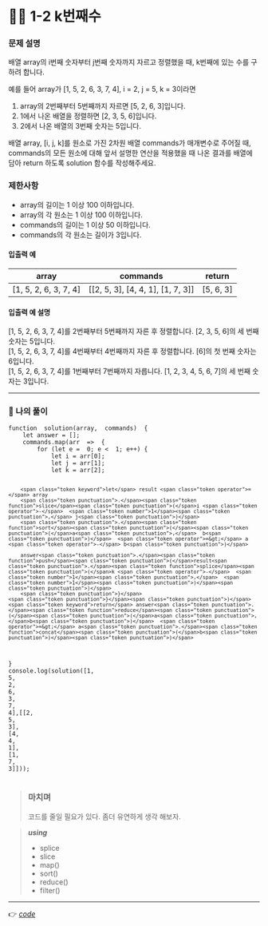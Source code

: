 <h1 id="👩‍💻-1-2-k번째수">👩‍💻 1-2 k번째수</h1>
<h3 id="문제-설명">문제 설명</h3>
<p>배열 array의 i번째 숫자부터 j번째 숫자까지 자르고 정렬했을 때, k번째에 있는 수를 구하려 합니다.</p>
<p>예를 들어 array가 [1, 5, 2, 6, 3, 7, 4], i = 2, j = 5, k = 3이라면</p>
<ol>
<li>array의 2번째부터 5번째까지 자르면 [5, 2, 6, 3]입니다.</li>
<li>1에서 나온 배열을 정렬하면 [2, 3, 5, 6]입니다.</li>
<li>2에서 나온 배열의 3번째 숫자는 5입니다.</li>
</ol>
<p>배열 array, [i, j, k]를 원소로 가진 2차원 배열 commands가 매개변수로 주어질 때, commands의 모든 원소에 대해 앞서 설명한 연산을 적용했을 때 나온 결과를 배열에 담아 return 하도록 solution 함수를 작성해주세요.</p>
<h3 id="제한사항">제한사항</h3>
<ul>
<li>array의 길이는 1 이상 100 이하입니다.</li>
<li>array의 각 원소는 1 이상 100 이하입니다.</li>
<li>commands의 길이는 1 이상 50 이하입니다.</li>
<li>commands의 각 원소는 길이가 3입니다.</li>
</ul>
<h4 id="입출력-예">입출력 예</h4>

<table>
<thead>
<tr>
<th>array</th>
<th>commands</th>
<th>return</th>
</tr>
</thead>
<tbody>
<tr>
<td>[1, 5, 2, 6, 3, 7, 4]</td>
<td>[[2, 5, 3], [4, 4, 1], [1, 7, 3]]</td>
<td>[5, 6, 3]</td>
</tr>
</tbody>
</table><h4 id="입출력-예-설명">입출력 예 설명</h4>
<p>[1, 5, 2, 6, 3, 7, 4]를 2번째부터 5번째까지 자른 후 정렬합니다. [2, 3, 5, 6]의 세 번째 숫자는 5입니다.<br>
[1, 5, 2, 6, 3, 7, 4]를 4번째부터 4번째까지 자른 후 정렬합니다. [6]의 첫 번째 숫자는 6입니다.<br>
[1, 5, 2, 6, 3, 7, 4]를 1번째부터 7번째까지 자릅니다. [1, 2, 3, 4, 5, 6, 7]의 세 번째 숫자는 3입니다.</p>
<hr>
<h3 id="👤-나의-풀이">👤 나의 풀이</h3>
<pre class=" language-javascript"><code class="prism  language-javascript"><span class="token keyword">function</span>  <span class="token function">solution</span><span class="token punctuation">(</span>array<span class="token punctuation">,</span>  commands<span class="token punctuation">)</span>  <span class="token punctuation">{</span>
	<span class="token keyword">let</span> answer <span class="token operator">=</span> <span class="token punctuation">[</span><span class="token punctuation">]</span><span class="token punctuation">;</span>
	commands<span class="token punctuation">.</span><span class="token function">map</span><span class="token punctuation">(</span>arr  <span class="token operator">=&gt;</span>  <span class="token punctuation">{</span>
		<span class="token keyword">for</span> <span class="token punctuation">(</span><span class="token keyword">let</span> e <span class="token operator">=</span>  <span class="token number">0</span><span class="token punctuation">;</span> e <span class="token operator">&lt;</span>  <span class="token number">1</span><span class="token punctuation">;</span> e<span class="token operator">++</span><span class="token punctuation">)</span> <span class="token punctuation">{</span>
			<span class="token keyword">let</span> i <span class="token operator">=</span> arr<span class="token punctuation">[</span><span class="token number">0</span><span class="token punctuation">]</span><span class="token punctuation">;</span>
			<span class="token keyword">let</span> j <span class="token operator">=</span> arr<span class="token punctuation">[</span><span class="token number">1</span><span class="token punctuation">]</span><span class="token punctuation">;</span>
			<span class="token keyword">let</span> k <span class="token operator">=</span> arr<span class="token punctuation">[</span><span class="token number">2</span><span class="token punctuation">]</span><span class="token punctuation">;</span>

		<span class="token keyword">let</span> result <span class="token operator">=</span> array
		<span class="token punctuation">.</span><span class="token function">slice</span><span class="token punctuation">(</span>i <span class="token operator">-</span>  <span class="token number">1</span><span class="token punctuation">,</span> j<span class="token punctuation">)</span>
		<span class="token punctuation">.</span><span class="token function">sort</span><span class="token punctuation">(</span><span class="token punctuation">(</span>a<span class="token punctuation">,</span>  b<span class="token punctuation">)</span>  <span class="token operator">=&gt;</span> a <span class="token operator">-</span> b<span class="token punctuation">)</span>
		
		answer<span class="token punctuation">.</span><span class="token function">push</span><span class="token punctuation">(</span>result<span class="token punctuation">.</span><span class="token function">splice</span><span class="token punctuation">(</span>k <span class="token operator">-</span>  <span class="token number">1</span><span class="token punctuation">,</span>  <span class="token number">1</span><span class="token punctuation">)</span><span class="token punctuation">)</span>
		<span class="token punctuation">}</span>
	<span class="token punctuation">}</span><span class="token punctuation">)</span>
	<span class="token keyword">return</span> answer<span class="token punctuation">.</span><span class="token function">reduce</span><span class="token punctuation">(</span><span class="token punctuation">(</span>a<span class="token punctuation">,</span>b<span class="token punctuation">)</span>  <span class="token operator">=&gt;</span> a<span class="token punctuation">.</span><span class="token function">concat</span><span class="token punctuation">(</span>b<span class="token punctuation">)</span><span class="token punctuation">)</span>
<span class="token punctuation">}</span>
console<span class="token punctuation">.</span><span class="token function">log</span><span class="token punctuation">(</span><span class="token function">solution</span><span class="token punctuation">(</span><span class="token punctuation">[</span><span class="token number">1</span><span class="token punctuation">,</span>  <span class="token number">5</span><span class="token punctuation">,</span>  <span class="token number">2</span><span class="token punctuation">,</span>  <span class="token number">6</span><span class="token punctuation">,</span>  <span class="token number">3</span><span class="token punctuation">,</span>  <span class="token number">7</span><span class="token punctuation">,</span>  <span class="token number">4</span><span class="token punctuation">]</span><span class="token punctuation">,</span><span class="token punctuation">[</span><span class="token punctuation">[</span><span class="token number">2</span><span class="token punctuation">,</span>  <span class="token number">5</span><span class="token punctuation">,</span>  <span class="token number">3</span><span class="token punctuation">]</span><span class="token punctuation">,</span> <span class="token punctuation">[</span><span class="token number">4</span><span class="token punctuation">,</span>  <span class="token number">4</span><span class="token punctuation">,</span>  <span class="token number">1</span><span class="token punctuation">]</span><span class="token punctuation">,</span> <span class="token punctuation">[</span><span class="token number">1</span><span class="token punctuation">,</span>  <span class="token number">7</span><span class="token punctuation">,</span>  <span class="token number">3</span><span class="token punctuation">]</span><span class="token punctuation">]</span><span class="token punctuation">)</span><span class="token punctuation">)</span><span class="token punctuation">;</span>
</code></pre>
<blockquote>
<h3 id="마치며">마치며</h3>
<p>코드를 줄일 필요가 있다.  좀더 유연하게 생각 해보자.</p>
</blockquote>
<blockquote>
<p><em><strong>using</strong></em></p>
<ul>
<li>splice</li>
<li>slice</li>
<li>map()</li>
<li>sort()</li>
<li>reduce()</li>
<li>filter()</li>
</ul>
</blockquote>
<hr>
<p>👉 <a href="https://github.com/gay0ung/Algorithm/blob/master/PROGRAMMERS/LEVEL_01/%E2%9C%A8%20code-re/02_k%EB%B2%88%EC%A7%B8%EC%88%98.html"><em>code</em></a></p>

